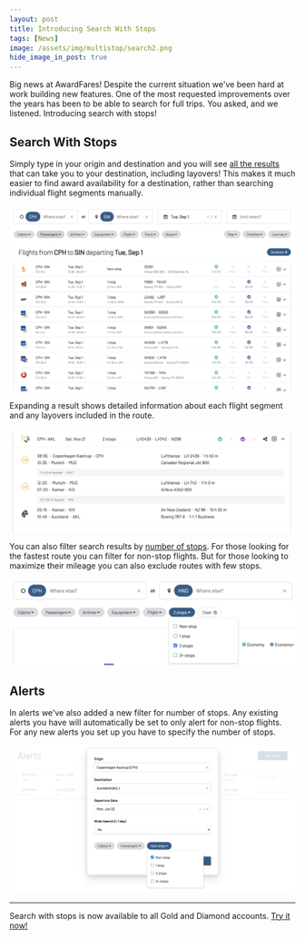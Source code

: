 ```yaml
---
layout: post
title: Introducing Search With Stops
tags: [News]
image: /assets/img/multistop/search2.png
hide_image_in_post: true
---
```


Big news at AwardFares! Despite the current situation we've been hard at work building new features. One of the most requested improvements over the years has been to be able to search for full trips. You asked, and we listened. Introducing search with stops!

## Search With Stops

Simply type in your origin and destination and you will see [all the results](https://awardfares.com/search?CPH.SIN.+7;o:duration;so:asc) that can take you to your destination, including layovers! This makes it much easier to find award availability for a destination, rather than searching individual flight segments manually.

<img src="/assets/img/multistop/search2.png" />

Expanding a result shows detailed information about each flight segment and any layovers included in the route.

<img src="/assets/img/multistop/result.png" />

You can also filter search results by [number of stops](https://awardfares.com/search?CPH.HND.+7;o:duration;so:asc;x:2). For those looking for the fastest route you can filter for non-stop flights. But for those looking to maximize their mileage you can also exclude routes with few stops.

<img src="/assets/img/multistop/stops2.png" />

## Alerts

In alerts we've also added a new filter for number of stops. Any existing alerts you have will automatically be set to only alert for non-stop flights. For any new alerts you set up you have to specify the number of stops.

<img src="/assets/img/multistop/alerts.png" />

---

Search with stops is now available to all Gold and Diamond accounts. [Try it now!](https://awardfares.com/search)
